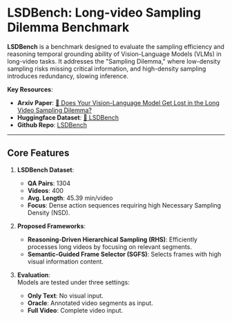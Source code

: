 # LSDBench: Long-video Sampling Dilemma Benchmark

**LSDBench** is a benchmark designed to evaluate the sampling efficiency and reasoning temporal grounding ability of Vision-Language Models (VLMs) in long-video tasks. It addresses the "Sampling Dilemma," where low-density sampling risks missing critical information, and high-density sampling introduces redundancy, slowing inference.

**Key Resources**:  
- **Arxiv Paper**: [📖 Does Your Vision-Language Model Get Lost in the Long Video Sampling Dilemma?](https://arxiv.org/abs/2503.12496)  
- **Huggingface Dataset**: [🤗 LSDBench](https://huggingface.co/datasets/TainU/LSDBench)
- **Github Repo**: [LSDBench](https://github.com/dvlab-research/LSDBench/tree/main)
---

## Core Features

1. **LSDBench Dataset**:  
   - **QA Pairs**: 1304  
   - **Videos**: 400  
   - **Avg. Length**: 45.39 min/video  
   - **Focus**: Dense action sequences requiring high Necessary Sampling Density (NSD).  

2. **Proposed Frameworks**:
   - **Reasoning-Driven Hierarchical Sampling (RHS)**: Efficiently processes long videos by focusing on relevant segments.  
   - **Semantic-Guided Frame Selector (SGFS)**: Selects frames with high visual information content.

3. **Evaluation**:  
   Models are tested under three settings:  
   - **Only Text**: No visual input.  
   - **Oracle**: Annotated video segments as input.  
   - **Full Video**: Complete video input.  
